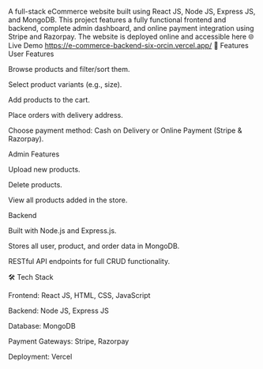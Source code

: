 
A full-stack eCommerce website built using React JS, Node JS, Express JS, and MongoDB. This project features a fully functional frontend and backend, complete admin dashboard, and online payment integration using Stripe and Razorpay. The website is deployed online and accessible here
🌐 Live Demo
https://e-commerce-backend-six-orcin.vercel.app/
🚀 Features
User Features

Browse products and filter/sort them.

Select product variants (e.g., size).

Add products to the cart.

Place orders with delivery address.

Choose payment method: Cash on Delivery or Online Payment (Stripe & Razorpay).

Admin Features

Upload new products.

Delete products.

View all products added in the store.

Backend

Built with Node.js and Express.js.

Stores all user, product, and order data in MongoDB.

RESTful API endpoints for full CRUD functionality.

🛠 Tech Stack

Frontend: React JS, HTML, CSS, JavaScript

Backend: Node JS, Express JS

Database: MongoDB

Payment Gateways: Stripe, Razorpay

Deployment: Vercel
